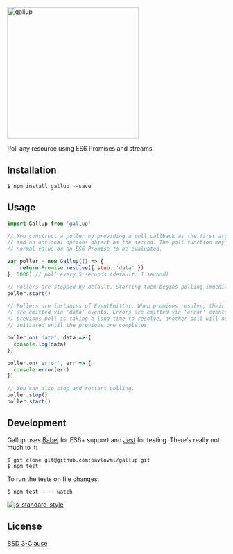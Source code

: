 <img src="https://github.com/pavlovml/gallup/blob/master/assets/logo.png" alt="gallup" width="303" />

Poll any resource using ES6 Promises and streams.

## Installation

    $ npm install gallup --save

## Usage

```javascript
import Gallup from 'gallup'

// You construct a poller by providing a poll callback as the first argument
// and an optional options object as the second. The poll function may return a
// normal value or an ES6 Promise to be evaluated.

var poller = new Gallup(() => {
    return Promise.resolve({ stub: 'data' })
}, 5000) // poll every 5 seconds (default: 1 second)

// Pollers are stopped by default. Starting them begins polling immediately.
poller.start()

// Pollers are instances of EventEmitter. When promises resolve, their values
// are emitted via 'data' events. Errors are emitted via 'error' events. If the
// previous poll is taking a long time to resolve, another poll will not be
// initiated until the previous one completes.

poller.on('data', data => {
  console.log(data)
})

poller.on('error', err => {
  console.error(err)
})

// You can also stop and restart polling.
poller.stop()
poller.start()
```

## Development

Gallup uses [Babel](https://babeljs.io/) for ES6+ support and [Jest](http://facebook.github.io/jest/) for testing. There's really not much to it:

    $ git clone git@github.com:pavlovml/gallup.git
    $ npm test

To run the tests on file changes:

    $ npm test -- --watch

[![js-standard-style](https://cdn.rawgit.com/feross/standard/master/badge.svg)](https://github.com/feross/standard)

## License

[BSD 3-Clause](https://github.com/pavlovml/gallup/blob/master/LICENSE)
